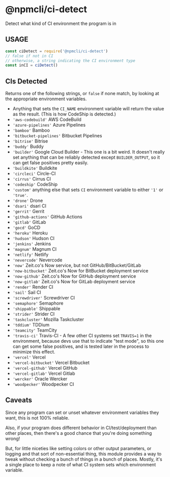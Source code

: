 # @npmcli/ci-detect

Detect what kind of CI environment the program is in

## USAGE

```js
const ciDetect = require('@npmcli/ci-detect')
// false if not in CI
// otherwise, a string indicating the CI environment type
const inCI = ciDetect()
```

## CIs Detected

Returns one of the following strings, or `false` if none match, by looking
at the appropriate environment variables.

* Anything that sets the `CI_NAME` environment variable will return the
  value as the result.  (This is how CodeShip is detected.)
* `'aws-codebuild'` AWS CodeBuild
* `'azure-pipelines'` Azure Pipelines
* `'bamboo'` Bamboo
* `'bitbucket-pipelines'` Bitbucket Pipelines
* `'bitrise'` Bitrise
* `'buddy'` Buddy
* `'builder'` Google Cloud Builder - This one is a bit weird.  It
    doesn't really set anything that can be reliably detected except
    `BUILDER_OUTPUT`, so it can get false positives pretty easily.
* `'buildkite'` Buildkite
* `'circleci'` Circle-CI
* `'cirrus'` Cirrus CI
* `'codeship'` CodeShip
* `'custom'` anything else that sets `CI` environment variable to either
    `'1'` or `'true'`.
* `'drone'` Drone
* `'dsari'` dsari CI
* `'gerrit'` Gerrit
* `'github-actions'` GitHub Actions
* `'gitlab'` GitLab
* `'gocd'` GoCD
* `'heroku'` Heroku
* `'hudson'` Hudson CI
* `'jenkins'` Jenkins
* `'magnum'` Magnum CI
* `'netlify'` Netlify
* `'nevercode'` Nevercode
* `'now'` Zeit.co's Now service, but not GitHub/BitBucket/GitLab
* `'now-bitbucket'` Zeit.co's Now for BitBucket deployment service
* `'now-github'` Zeit.co's Now for GitHub deployment service
* `'now-gitlab'` Zeit.co's Now for GitLab deployment service
* `'render'` Render CI
* `'sail'` Sail CI
* `'screwdriver'` Screwdriver CI
* `'semaphore'` Semaphore
* `'shippable'` Shippable
* `'strider'` Strider CI
* `'taskcluster'` Mozilla Taskcluster
* `'tddium'` TDDium
* `'teamcity'` TeamCity
* `'travis-ci'` Travis-CI - A few other CI systems set `TRAVIS=1` in the
    environment, because devs use that to indicate "test mode", so this
    one can get some false positives, and is tested later in the process
    to minimize this effect.
* `'vercel'` Vercel
* `'vercel-bitbucket'` Vercel Bitbucket
* `'vercel-github'` Vercel GitHub
* `'vercel-gitlab'` Vercel Gitlab
* `'wercker'` Oracle Wercker
* `'woodpecker'` Woodpecker CI

## Caveats

Since any program can set or unset whatever environment variables they
want, this is not 100% reliable.

Also, if your program does different behavior in CI/test/deployment than
other places, then there's a good chance that you're doing something
wrong!

But, for little niceties like setting colors or other output parameters,
or logging and that sort of non-essential thing, this module provides a
way to tweak without checking a bunch of things in a bunch of places.
Mostly, it's a single place to keep a note of what CI system sets which
environment variable.
